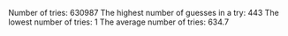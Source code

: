 Number of tries:  630987
The highest number of guesses in a try:  443
The lowest number of tries:  1
The average number of tries:  634.7
